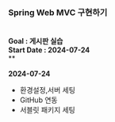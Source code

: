### Spring Web MVC 구현하기<br><br>

<b>Goal : 게시판 실습</b><br>
<b>Start Date : 2024-07-24</b><br>
**

<b>2024-07-24</b>
<ul>
  <li>환경설정,서버 세팅</li>
  <li>GitHub 연동</li>
  <li>서블릿 패키지 세팅</li>
</ul>
